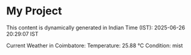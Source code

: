 # My Project

This content is dynamically generated in Indian Time (IST): 2025-06-26 20:29:07 IST


Current Weather in Coimbatore:
Temperature: 25.88 °C
Condition: mist
